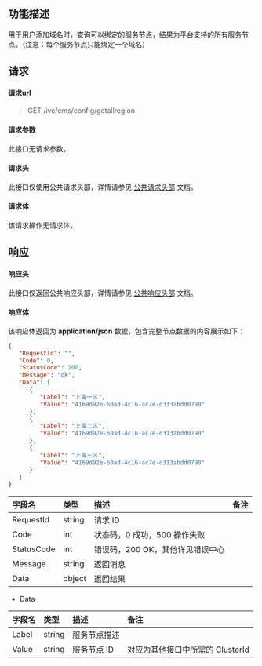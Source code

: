 ## 功能描述

用于用户添加域名时，查询可以绑定的服务节点，结果为平台支持的所有服务节点。（注意：每个服务节点只能绑定一个域名）

## 请求

#### 请求url

> GET /ivc/cms/config/getallregion

#### 请求参数

此接口无请求参数。

#### 请求头

此接口仅使用公共请求头部，详情请参见 [公共请求头部](https://cloud.tencent.com/document/product/1344/50451) 文档。

#### 请求体

该请求操作无请求体。

## 响应

#### 响应头

此接口仅返回公共响应头部，详情请参见 [公共响应头部](https://cloud.tencent.com/document/product/1344/50452) 文档。

#### 响应体

该响应体返回为 **application/json** 数据，包含完整节点数据的内容展示如下：

```json
{
   "RequestId": "",
   "Code": 0,
   "StatusCode": 200,
   "Message": "ok",
   "Data": [
      {
         "Label": "上海一区",
         "Value": "4169d92e-60ad-4c16-ac7e-d313abdd0790"
      },
      {
         "Label": "上海二区",
         "Value": "4169d92e-60ad-4c16-ac7e-d313abdd0790"
      },
      {
         "Label": "上海三区",
         "Value": "4169d92e-60ad-4c16-ac7e-d313abdd0790"
      }
   ]
}
```

| 字段名     | 类型   | 描述                             | 备注 |
| :--------- | :----- | :------------------------------- | :--- |
| RequestId  | string | 请求 ID                          |      |
| Code       | int    | 状态码，0 成功，500 操作失败     |      |
| StatusCode | int    | 错误码，200 OK，其他详见错误中心 |      |
| Message    | string | 返回消息                         |      |
| Data       | object | 返回结果                         |      |

+ Data

| 字段名 | 类型   | 描述         | 备注                            |
| :----- | :----- | :----------- | :------------------------------ |
| Label  | string | 服务节点描述 |                                 |
| Value  | string | 服务节点 ID  | 对应为其他接口中所需的 ClusterId |
